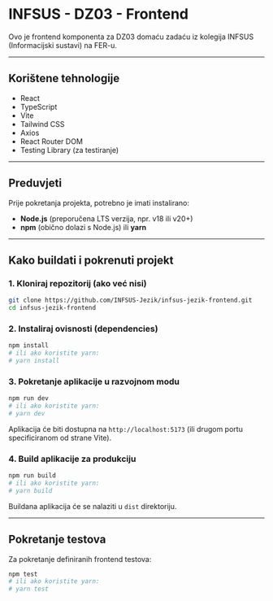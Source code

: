# INFSUS - DZ03 - Frontend

Ovo je frontend komponenta za DZ03 domaću zadaću iz kolegija INFSUS (Informacijski sustavi) na FER-u.

---

## Korištene tehnologije

*   React
*   TypeScript
*   Vite
*   Tailwind CSS
*   Axios
*   React Router DOM
*   Testing Library (za testiranje)

---

## Preduvjeti

Prije pokretanja projekta, potrebno je imati instalirano:

*   **Node.js** (preporučena LTS verzija, npr. v18 ili v20+)
*   **npm** (obično dolazi s Node.js) ili **yarn**

---

## Kako buildati i pokrenuti projekt

### 1. Kloniraj repozitorij (ako već nisi)

```bash
git clone https://github.com/INFSUS-Jezik/infsus-jezik-frontend.git
cd infsus-jezik-frontend
```

### 2. Instaliraj ovisnosti (dependencies)

```bash
npm install
# ili ako koristite yarn:
# yarn install
```

### 3. Pokretanje aplikacije u razvojnom modu

```bash
npm run dev
# ili ako koristite yarn:
# yarn dev
```
Aplikacija će biti dostupna na `http://localhost:5173` (ili drugom portu specificiranom od strane Vite).

### 4. Build aplikacije za produkciju

```bash
npm run build
# ili ako koristite yarn:
# yarn build
```
Buildana aplikacija će se nalaziti u `dist` direktoriju.

---

## Pokretanje testova

Za pokretanje definiranih frontend testova:

```bash
npm test
# ili ako koristite yarn:
# yarn test
```
